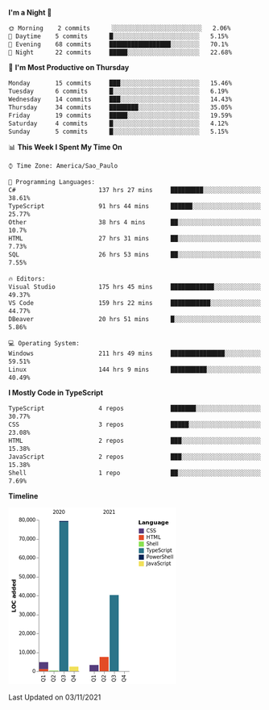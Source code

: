 <!--START_SECTION:waka-->
**I'm a Night 🦉** 

```text
🌞 Morning    2 commits      ░░░░░░░░░░░░░░░░░░░░░░░░░   2.06% 
🌆 Daytime    5 commits      █░░░░░░░░░░░░░░░░░░░░░░░░   5.15% 
🌃 Evening    68 commits     █████████████████░░░░░░░░   70.1% 
🌙 Night      22 commits     █████░░░░░░░░░░░░░░░░░░░░   22.68%

```
📅 **I'm Most Productive on Thursday** 

```text
Monday       15 commits     ███░░░░░░░░░░░░░░░░░░░░░░   15.46% 
Tuesday      6 commits      █░░░░░░░░░░░░░░░░░░░░░░░░   6.19% 
Wednesday    14 commits     ███░░░░░░░░░░░░░░░░░░░░░░   14.43% 
Thursday     34 commits     ████████░░░░░░░░░░░░░░░░░   35.05% 
Friday       19 commits     █████░░░░░░░░░░░░░░░░░░░░   19.59% 
Saturday     4 commits      █░░░░░░░░░░░░░░░░░░░░░░░░   4.12% 
Sunday       5 commits      █░░░░░░░░░░░░░░░░░░░░░░░░   5.15%

```


📊 **This Week I Spent My Time On** 

```text
⌚︎ Time Zone: America/Sao_Paulo

💬 Programming Languages: 
C#                       137 hrs 27 mins     █████████░░░░░░░░░░░░░░░░   38.61% 
TypeScript               91 hrs 44 mins      ██████░░░░░░░░░░░░░░░░░░░   25.77% 
Other                    38 hrs 4 mins       ██░░░░░░░░░░░░░░░░░░░░░░░   10.7% 
HTML                     27 hrs 31 mins      ██░░░░░░░░░░░░░░░░░░░░░░░   7.73% 
SQL                      26 hrs 53 mins      ██░░░░░░░░░░░░░░░░░░░░░░░   7.55%

🔥 Editors: 
Visual Studio            175 hrs 45 mins     ████████████░░░░░░░░░░░░░   49.37% 
VS Code                  159 hrs 22 mins     ███████████░░░░░░░░░░░░░░   44.77% 
DBeaver                  20 hrs 51 mins      █░░░░░░░░░░░░░░░░░░░░░░░░   5.86%

💻 Operating System: 
Windows                  211 hrs 49 mins     ███████████████░░░░░░░░░░   59.51% 
Linux                    144 hrs 9 mins      ██████████░░░░░░░░░░░░░░░   40.49%

```

**I Mostly Code in TypeScript** 

```text
TypeScript               4 repos             ███████░░░░░░░░░░░░░░░░░░   30.77% 
CSS                      3 repos             █████░░░░░░░░░░░░░░░░░░░░   23.08% 
HTML                     2 repos             ███░░░░░░░░░░░░░░░░░░░░░░   15.38% 
JavaScript               2 repos             ███░░░░░░░░░░░░░░░░░░░░░░   15.38% 
Shell                    1 repo              ██░░░░░░░░░░░░░░░░░░░░░░░   7.69%

```


**Timeline**

![Chart not found](https://raw.githubusercontent.com/jonhoffmam/jonhoffmam/master/charts/bar_graph.png) 


 Last Updated on 03/11/2021
<!--END_SECTION:waka-->
